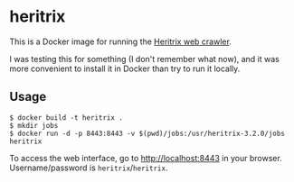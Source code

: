 # heritrix

This is a Docker image for running the [Heritrix web crawler][ia].

I was testing this for something (I don't remember what now), and it was more convenient to install it in Docker than try to run it locally.

## Usage

```console
$ docker build -t heritrix .
$ mkdir jobs
$ docker run -d -p 8443:8443 -v $(pwd)/jobs:/usr/heritrix-3.2.0/jobs heritrix
```

To access the web interface, go to <http://localhost:8443> in your browser.
Username/password is `heritrix`/`heritrix`.

[ia]: https://webarchive.jira.com/wiki/display/Heritrix/Heritrix
